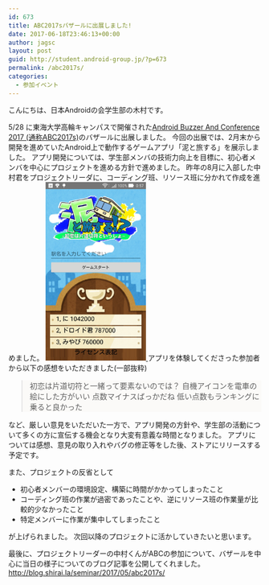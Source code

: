 ```yaml
---
id: 673
title: ABC2017sバザールに出展しました!
date: 2017-06-18T23:46:13+00:00
author: jagsc
layout: post
guid: http://student.android-group.jp/?p=673
permalink: /abc2017s/
categories:
  - 参加イベント
---
```

こんにちは、日本Androidの会学生部の木村です。

5/28 に東海大学高輪キャンパスで開催された<a href="http://abc.android-group.jp/2017s/">Android Buzzer And Conference 2017 (通称ABC2017s)</a>のバザールに出展しました。
今回の出展では、2月末から開発を進めていたAndroid上で動作するゲームアプリ「泥と旅する」を展示しました。
アプリ開発については、学生部メンバの技術力向上を目標に、初心者メンバを中心にプロジェクトを進める方針で進めました。
昨年の8月に入部した中村君をプロジェクトリーダに、コーディング班、リソース班に分かれて作成を進めました。
<a href="../images/wp-content/uploads/2017/06/dorototabisuru_title.jpg">
<img src="../images/wp-content/uploads/2017/06/dorototabisuru_title.jpg" alt="" width="200" height="355" class="alignnone size-full wp-image-692" />
</a>
アプリを体験してくださった参加者から以下の感想をいただきました(一部抜粋)
<blockquote style="background-color:#fbfaf8;font-size:15px;">
初恋は片道切符と一緒って要素ないのでは？
自機アイコンを電車の絵にした方がいい
点数マイナスばっかだね
低い点数もランキングに乗ると良かった
</blockquote>
など、厳しい意見をいただいた一方で、アプリ開発の方針や、学生部の活動について多くの方に宣伝する機会となり大変有意義な時間となりました。
アプリについては感想、意見の取り入れやバグの修正等をした後、ストアにリリースする予定です。

また、プロジェクトの反省として
<ul>
	<li>初心者メンバーの環境設定、構築に時間がかかってしまったこと</li>
	<li>コーディング班の作業が過密であったことや、逆にリソース班の作業量が比較的少なかったこと</li>
	<li>特定メンバーに作業が集中してしまったこと</li>
</ul>
が上げられました。
次回以降のプロジェクトに活かしていきたいと思います。


最後に、プロジェクトリーダーの中村くんがABCの参加について、バザールを中心に当日の様子についてのブログ記事を公開してくれました。
http://blog.shirai.la/seminar/2017/05/abc2017s/
